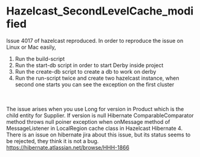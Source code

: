Hazelcast_SecondLevelCache_modified
===================================

Issue 4017 of hazelcast reproduced.
In order to reproduce the issue on Linux or Mac easily,

1) Run the build-script <br>
2) Run the start-db script in order to start Derby inside project <br>
3) Run the create-db script to create a db to work on derby <br>
4) Run the run-script twice and create two hazelcast instance, when second one 
   starts you can see the exception on the first cluster <br>
   
 <br> <br>
   The issue arises when you use Long for version in Product which is the child entity for Supplier. If version is null Hibernate ComparableComparator method throws null poiner exception when onMessage method of MessageListener in LocalRegion cache class in Hazelcast Hibernate 4. There is an issue on hibernate jira about this issue, but its status seems to be rejected, they think it is not a bug.<br>
https://hibernate.atlassian.net/browse/HHH-1866

  
